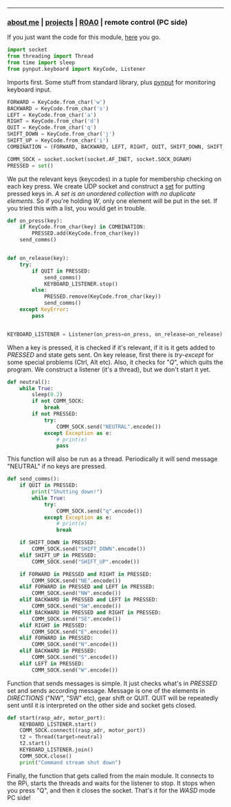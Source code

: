 * * *
### [about me](https://abradaric.me)   |   [projects](./projects.html) | [R0A0](./r0a0.html)   |   remote control (PC side)

If you just want the code for this module, [here](./remote_control_pc.py) you go.

```python
import socket
from threading import Thread
from time import sleep
from pynput.keyboard import KeyCode, Listener
```

Imports first. Some stuff from standard library, plus [pynput](https://github.com/moses-palmer/pynput) for monitoring keyboard input.

```python
FORWARD = KeyCode.from_char('w')
BACKWARD = KeyCode.from_char('s')
LEFT = KeyCode.from_char('a')
RIGHT = KeyCode.from_char('d')
QUIT = KeyCode.from_char('q')
SHIFT_DOWN = KeyCode.from_char('j')
SHIFT_UP = KeyCode.from_char('i')
COMBINATION = (FORWARD, BACKWARD, LEFT, RIGHT, QUIT, SHIFT_DOWN, SHIFT_UP)

COMM_SOCK = socket.socket(socket.AF_INET, socket.SOCK_DGRAM)
PRESSED = set()
```

We put the relevant keys (keycodes) in a tuple for membership checking on each key press. We create UDP socket and construct a [set](https://docs.python.org/3.7/tutorial/datastructures.html?highlight=set#sets) for putting pressed keys in. _A set is an unordered collection with no duplicate elements._ So if you're holding _W_, only one element will be put in the set. If you tried this with a list, you would get in trouble.

```python
def on_press(key):
    if KeyCode.from_char(key) in COMBINATION:
        PRESSED.add(KeyCode.from_char(key))
    send_comms()


def on_release(key):
    try:
        if QUIT in PRESSED:
            send_comms()
            KEYBOARD_LISTENER.stop()
        else:
            PRESSED.remove(KeyCode.from_char(key))
            send_comms()
    except KeyError:
        pass


KEYBOARD_LISTENER = Listener(on_press=on_press, on_release=on_release)
```

When a key is pressed, it is checked if it's relevant, if it is it gets added to _PRESSED_ and state gets sent. On key release, first there is _try-except_ for some special problems (Ctrl, Alt etc). Also, it checks for "_Q_", which quits the program. We construct a listener (it's a thread), but we don't start it yet.

```python
def neutral():
    while True:
        sleep(0.2)
        if not COMM_SOCK:
            break
        if not PRESSED:
            try:
                COMM_SOCK.send("NEUTRAL".encode())
            except Exception as e:
                # print(e)
                pass
```

This function will also be run as a thread. Periodically it will send message "NEUTRAL" if no keys are pressed.

```python
def send_comms():
    if QUIT in PRESSED:
        print("Shutting down!")
        while True:
            try:
                COMM_SOCK.send("q".encode())
            except Exception as e:
                # print(e)
                break

    if SHIFT_DOWN in PRESSED:
        COMM_SOCK.send("SHIFT_DOWN".encode())
    elif SHIFT_UP in PRESSED:
        COMM_SOCK.send("SHIFT_UP".encode())

    if FORWARD in PRESSED and RIGHT in PRESSED:
        COMM_SOCK.send("NE".encode())
    elif FORWARD in PRESSED and LEFT in PRESSED:
        COMM_SOCK.send("NW".encode())
    elif BACKWARD in PRESSED and LEFT in PRESSED:
        COMM_SOCK.send("SW".encode())
    elif BACKWARD in PRESSED and RIGHT in PRESSED:
        COMM_SOCK.send("SE".encode())
    elif RIGHT in PRESSED:
        COMM_SOCK.send("E".encode())
    elif FORWARD in PRESSED:
        COMM_SOCK.send("N".encode())
    elif BACKWARD in PRESSED:
        COMM_SOCK.send("S".encode())
    elif LEFT in PRESSED:
        COMM_SOCK.send("W".encode())
```

Function that sends messages is simple. It just checks what's in _PRESSED_ set and sends according message. Message is one of the elements in _DIRECTIONS_ ("NW", "SW" etc), gear shift or QUIT. QUIT will be repeatedly sent until it is interpreted on the other side and socket gets closed.

```python
def start(rasp_adr, motor_port):
    KEYBOARD_LISTENER.start()
    COMM_SOCK.connect((rasp_adr, motor_port))
    t2 = Thread(target=neutral)
    t2.start()
    KEYBOARD_LISTENER.join()
    COMM_SOCK.close()
    print("Command stream shut down")
```

Finally, the function that gets called from the main module. It connects to the RPi, starts the threads and waits for the listener to stop. It stops when you press "Q", and then it closes the socket. That's it for the _WASD_ mode PC side!
